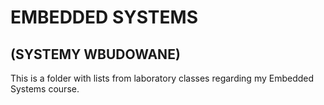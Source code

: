 # EMBEDDED SYSTEMS
## (SYSTEMY WBUDOWANE)
This is a folder with lists from laboratory classes regarding my Embedded Systems course.
